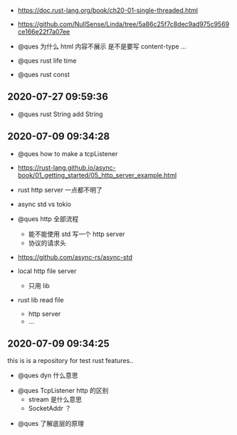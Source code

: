 - https://doc.rust-lang.org/book/ch20-01-single-threaded.html

- https://github.com/NullSense/Linda/tree/5a86c25f7c8dec9ad975c9569ce166e22f7a07ee

* @ques 为什么 html 内容不展示 是不是要写 content-type ...

* @ques rust life time

* @ques rust const

## 2020-07-27 09:59:36

- @ques rust String add String

## 2020-07-09 09:34:28

- @ques how to make a tcpListener

- https://rust-lang.github.io/async-book/01_getting_started/05_http_server_example.html

- rust http server 一点都不明了

- async std vs tokio

- @ques http 全部流程

  - 能不能使用 std 写一个 http server
  - 协议的请求头

- https://github.com/async-rs/async-std

- local http file server

  - 只用 lib

- rust lib read file
  - http server
  - ...

## 2020-07-09 09:34:25

this is is a repository for test rust features..

- @ques dyn 什么意思

* @ques TcpListener http 的区别
  - stream 是什么意思
  - SocketAddr ？

- @ques 了解底层的原理
